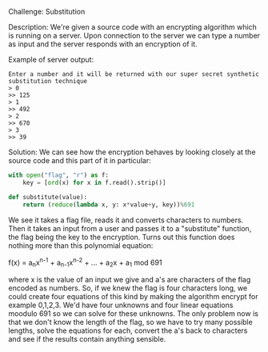 Challenge: Substitution

Description: We're given a source code with an encrypting algorithm which is running on a server. Upon connection to the server we can type a number as input and the server responds with an encryption of it.

Example of server output:
```
Enter a number and it will be returned with our super secret synthetic substitution technique
> 0
>> 125
> 1
>> 492
> 2
>> 670
> 3
>> 39
```

Solution:
We can see how the encryption behaves by looking closely at the source code and this part of it in particular:

```python
with open("flag", "r") as f:
    key = [ord(x) for x in f.read().strip()]

def substitute(value):
    return (reduce(lambda x, y: x*value+y, key))%691
```

We see it takes a flag file, reads it and converts characters to numbers.
Then it takes an input from a user and passes it to a "substitute" function, the flag being the key to the encryption.
Turns out this function does nothing more than this polynomial equation:

f(x) = a<sub>n</sub>x<sup>n-1</sup> + a<sub>n-1</sub>x<sup>n-2</sup> + ... + a<sub>2</sub>x + a<sub>1</sub> mod 691

where x is the value of an input we give  and a's are characters of the flag encoded as numbers.
So, if we knew the flag is four characters long, we could create four equations of this kind by making the algorithm encrypt for example 0,1,2,3. We'd have four unknowns and four linear equations moodulo 691 so we can solve for these unknowns. The only problem now is that we don't know the length of the flag, so we have to try many possible lengths, solve the equations for each, convert the a's back to characters and see if the results contain anything sensible.
